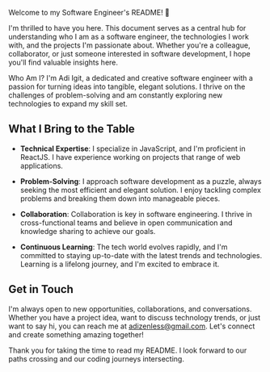 Welcome to my Software Engineer's README! 👋

I'm thrilled to have you here. This document serves as a central hub for understanding who I am as a software engineer, the technologies I work with, and the projects I'm passionate about. Whether you're a colleague, collaborator, or just someone interested in software development, I hope you'll find valuable insights here.

Who Am I?
I'm Adi Igit, a dedicated and creative software engineer with a passion for turning ideas into tangible, elegant solutions. I thrive on the challenges of problem-solving and am constantly exploring new technologies to expand my skill set.

## What I Bring to the Table

* **Technical Expertise**: I specialize in JavaScript, and I'm proficient in ReactJS. I have experience working on projects that range of web applications.

* **Problem-Solving**: I approach software development as a puzzle, always seeking the most efficient and elegant solution. I enjoy tackling complex problems and breaking them down into manageable pieces.

* **Collaboration**: Collaboration is key in software engineering. I thrive in cross-functional teams and believe in open communication and knowledge sharing to achieve our goals.

* **Continuous Learning**: The tech world evolves rapidly, and I'm committed to staying up-to-date with the latest trends and technologies. Learning is a lifelong journey, and I'm excited to embrace it.

## Get in Touch

I'm always open to new opportunities, collaborations, and conversations. Whether you have a project idea, want to discuss technology trends, or just want to say hi, you can reach me at adizenless@gmail.com. Let's connect and create something amazing together!

Thank you for taking the time to read my README. I look forward to our paths crossing and our coding journeys intersecting. 
